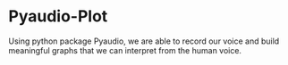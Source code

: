 # Pyaudio-Plot
Using python package Pyaudio, we are able to record our voice and build meaningful graphs that we can interpret from the human voice.
